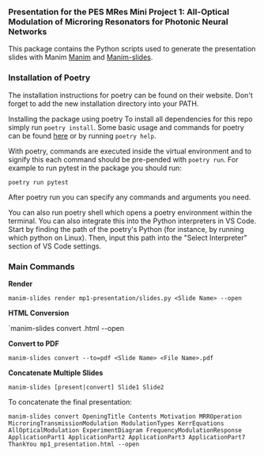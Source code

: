 ### Presentation for the PES MRes Mini Project 1: All-Optical Modulation of Microring Resonators for Photonic Neural Networks

This package contains the Python scripts used to generate the presentation slides with Manim [Manim](https://www.manim.community/)
 and [Manim-slides](https://github.com/jeertmans/manim-slides).

### Installation of Poetry
The installation instructions for poetry can be found on their website. Don't forget to add the new installation directory into your PATH.

Installing the package using poetry
To install all dependencies for this repo simply run `poetry install`. Some basic usage and commands for poetry can be found [here](https://python-poetry.org/docs/cli/) or by running `poetry help`.

With poetry, commands are executed inside the virtual environment and to signify this each command should be pre-pended with `poetry run`. For example to run pytest in the package you should run:

```poetry run pytest```

After poetry run you can specify any commands and arguments you need.

You can also run poetry shell which opens a poetry environment within the terminal. You can also integrate this into the Python interpreters in VS Code. Start by finding the path of the poetry's Python (for instance, by running which python on Linux). Then, input this path into the "Select Interpreter" section of VS Code settings.

### Main Commands
**Render**

`manim-slides render mp1-presentation/slides.py <Slide Name> --open`

**HTML Conversion**

`manim-slides convert <Slide Name> <File Name>.html --open

**Convert to PDF**

`manim-slides convert --to=pdf <Slide Name> <File Name>.pdf`

**Concatenate Multiple Slides**

`manim-slides [present|convert] Slide1 Slide2`

To concatenate the final presentation:

```manim-slides convert OpeningTitle Contents Motivation MRROperation MicroringTransmissionModulation ModulationTypes KerrEquations AllOpticalModulation ExperimentDiagram FrequencyModulationResponse ApplicationPart1 ApplicationPart2 ApplicationPart3 ApplicationPart7 ThankYou mp1_presentation.html --open```
